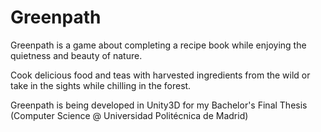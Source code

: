 # **Greenpath**

Greenpath is a game about completing a recipe book while enjoying the quietness and beauty of nature. 

Cook delicious food and teas with harvested ingredients from the wild or take in the sights while chilling in the forest.

Greenpath is being developed in Unity3D for my Bachelor's Final Thesis (Computer Science @ Universidad Politécnica de Madrid)